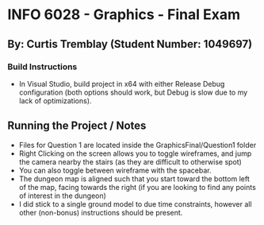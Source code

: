 # INFO 6028 - Graphics - Final Exam
## By: Curtis Tremblay (Student Number: 1049697)


### Build Instructions
- In Visual Studio, build project in x64 with either Release Debug configuration (both options should work, but Debug is slow due to my lack of optimizations).

## Running the Project / Notes

- Files for Question 1 are located inside the GraphicsFinal/Question1 folder
- Right Clicking on the screen allows you to toggle wireframes, and jump the camera nearby the stairs (as they are difficult to otherwise spot)
- You can also toggle between wireframe with the spacebar.
- The dungeon map is aligned such that you start toward the bottom left of the map, facing towards the right (if you are looking to find any points of interest in the dungeon)
- I did stick to a single ground model to due time constraints, however all other (non-bonus) instructions should be present.